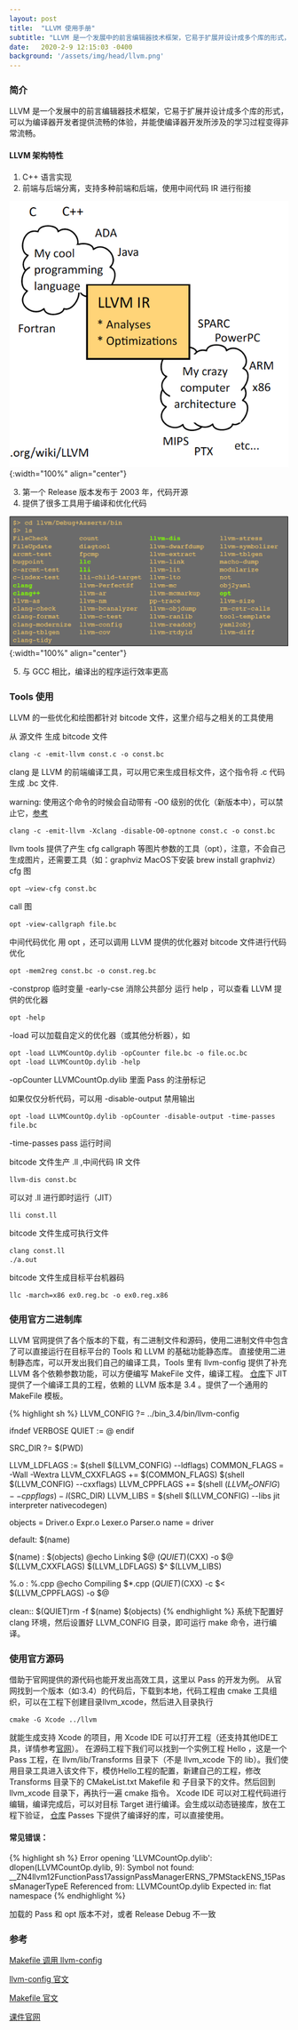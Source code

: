 ```yaml
---
layout: post
title:  "LLVM 使用手册"
subtitle: "LLVM 是一个发展中的前言编辑器技术框架，它易于扩展并设计成多个库的形式，可以为编译器开发者提供流畅的体验，并能使编译器开发所涉及的学习过程变得非常流畅。"
date:   2020-2-9 12:15:03 -0400
background: '/assets/img/head/llvm.png'
---
```


### 简介

LLVM 是一个发展中的前言编辑器技术框架，它易于扩展并设计成多个库的形式，可以为编译器开发者提供流畅的体验，并能使编译器开发所涉及的学习过程变得非常流畅。

#### LLVM 架构特性

1. C++ 语言实现
2. 前端与后端分离，支持多种前端和后端，使用中间代码 IR 进行衔接

![LLVM 架构组成](/imgs/llvm/frame_llvm.png){:width="100%" align="center"}

3. 第一个 Release 版本发布于 2003 年，代码开源
4. 提供了很多工具用于编译和优化代码

![LLVM 工具集](/imgs/llvm/tools_llvm.png){:width="100%" align="center"}

5. 与 GCC 相比，编译出的程序运行效率更高

### Tools 使用

LLVM 的一些优化和绘图都针对 bitcode 文件，这里介绍与之相关的工具使用

从 源文件 生成 bitcode 文件
```
clang -c -emit-llvm const.c -o const.bc
```
clang 是 LLVM 的前端编译工具，可以用它来生成目标文件，这个指令将 .c 代码生成 .bc 文件.

warning:
使用这个命令的时候会自动带有 -O0 级别的优化（新版本中），可以禁止它，[参考](https://stackoverflow.com/questions/46513801/llvm-opt-mem2reg-has-no-effect?noredirect=1)
```
clang -c -emit-llvm -Xclang -disable-O0-optnone const.c -o const.bc    
```

llvm tools 提供了产生 cfg callgraph 等图片参数的工具（opt），注意，不会自己生成图片，还需要工具（如：graphviz MacOS下安装 brew install graphviz）
cfg 图
```
opt –view-cfg const.bc
```
call 图
```
opt -view-callgraph file.bc
```

中间代码优化
用 opt ，还可以调用 LLVM 提供的优化器对 bitcode 文件进行代码优化
```
opt -mem2reg const.bc -o const.reg.bc
```
-constprop  临时变量
-early-cse  消除公共部分
运行 help ，可以查看 LLVM 提供的优化器
```
opt -help
```
-load 可以加载自定义的优化器（或其他分析器），如
```
opt -load LLVMCountOp.dylib -opCounter file.bc -o file.oc.bc
opt -load LLVMCountOp.dylib -help
```
-opCounter      LLVMCountOp.dylib 里面 Pass 的注册标记

如果仅仅分析代码，可以用 -disable-output 禁用输出
```
opt -load LLVMCountOp.dylib -opCounter -disable-output -time-passes file.bc
```
-time-passes    pass 运行时间

bitcode 文件生产 .ll ,中间代码 IR 文件
```
llvm-dis const.bc  
```
可以对 .ll 进行即时运行（JIT）
```
lli const.ll   
```

bitcode 文件生成可执行文件
```
clang const.ll
./a.out
```

bitcode 文件生成目标平台机器码
```
llc -march=x86 ex0.reg.bc -o ex0.reg.x86
```

### 使用官方二进制库
LLVM 官网提供了各个版本的下载，有二进制文件和源码，使用二进制文件中包含了可以直接运行在目标平台的 Tools 和 LLVM 的基础功能静态库。
直接使用二进制静态库，可以开发出我们自己的编译工具，Tools 里有 llvm-config 提供了补充 LLVM 各个依赖参数功能，可以方便编写 MakeFile 文件，编译工程。
[仓库](https://github.com/AirChen/llvm-play)下 JIT 提供了一个编译工具的工程，依赖的 LLVM 版本是 3.4 。提供了一个通用的 MakeFile 模板。

{% highlight sh %}
LLVM_CONFIG ?= ../bin_3.4/bin/llvm-config

ifndef VERBOSE
QUIET := @
endif

SRC_DIR ?= $(PWD)

LLVM_LDFLAGS := $(shell $(LLVM_CONFIG) --ldflags)
COMMON_FLAGS = -Wall -Wextra
LLVM_CXXFLAGS += $(COMMON_FLAGS) $(shell $(LLVM_CONFIG) --cxxflags)
LLVM_CPPFLAGS += $(shell $(LLVM_CONFIG) --cppflags) -I$(SRC_DIR)
LLVM_LIBS = $(shell $(LLVM_CONFIG) --libs jit interpreter nativecodegen)

objects = Driver.o Expr.o Lexer.o Parser.o
name = driver

default: $(name)

$(name) : $(objects)
		@echo Linking $@
		$(QUIET)$(CXX) -o $@ $(LLVM_CXXFLAGS) $(LLVM_LDFLAGS) $^ $(LLVM_LIBS)

%.o : %.cpp
		@echo Compiling $*.cpp
		$(QUIET)$(CXX) -c $< $(LLVM_CPPFLAGS) -o $@

clean::
		$(QUIET)rm -f $(name) $(objects)
{% endhighlight %}
系统下配置好 clang 环境，然后设置好 LLVM_CONFIG 目录，即可运行 make 命令，进行编译。

### 使用官方源码
借助于官网提供的源代码也能开发出高效工具，这里以 Pass 的开发为例。
从官网找到一个版本（如:3.4）的代码后，下载到本地，代码工程由 cmake 工具组织，可以在工程下创建目录llvm_xcode，然后进入目录执行
```
cmake -G Xcode ../llvm 
```
就能生成支持 Xcode 的项目，用 Xcode IDE 可以打开工程（还支持其他IDE工具，详情参考[官网](http://llvm.org/docs/GettingStarted.html)）。
在源码工程下我们可以找到一个实例工程 Hello ，这是一个 Pass 工程，在 llvm/lib/Transforms 目录下（不是 llvm_xcode 下的 lib）。我们使用目录工具进入该文件下，模仿Hello工程的配置，新建自己的工程，修改 Transforms 目录下的 CMakeList.txt Makefile 和 子目录下的文件。然后回到 llvm_xcode 目录下，再执行一遍 cmake 指令。
Xcode IDE 可以对工程代码进行编辑，编译完成后，可以对目标 Target 进行编译。会生成以动态链接库，放在工程下验证， [仓库](https://github.com/AirChen/llvm-play) Passes 下提供了编译好的库，可以直接使用。

#### 常见错误：

{% highlight sh %}
Error opening 'LLVMCountOp.dylib': dlopen(LLVMCountOp.dylib, 9): Symbol not found: __ZN4llvm12FunctionPass17assignPassManagerERNS_7PMStackENS_15PassManagerTypeE
  Referenced from: LLVMCountOp.dylib
  Expected in: flat namespace
{% endhighlight %}

加载的 Pass 和 opt 版本不对，或者 Release Debug 不一致

### 参考

[Makefile 调用 llvm-config](https://blog.csdn.net/snsn1984/article/details/41477351)

[llvm-config 官文](https://releases.llvm.org/2.7/docs/CommandGuide/html/llvm-config.html)

[Makefile 官文](http://www.gnu.org/software/make/manual/make.html#Introduction)

[课件官网](https://homepages.dcc.ufmg.br/~fernando/classes/dcc888/ementa/)